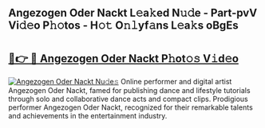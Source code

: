 ## Angezogen Oder Nackt L𝚎a𝚔ed N𝚞𝚍e - Part-pvV Vi𝚍𝚎o P𝚑𝚘tos - H𝚘𝚝 O𝚗𝚕yf𝚊ns L𝚎a𝚔s oBgEs

# <h2><a href="http://kfd5sdg.oniu.top/?m=Angezogen+Oder+Nackt">🔗👉 🔴 Angezogen Oder Nackt P𝚑ot𝚘𝚜 V𝚒d𝚎o</a></h2>

[![Angezogen Oder Nackt Nu𝚍e𝚜](https://i.imgur.com/0qMVB7G.gif)](http://kfd5sdg.oniu.top/?m=Angezogen+Oder+Nackt)
Online performer and digital artist Angezogen Oder Nackt, famed for publishing dance and lifestyle tutorials through solo and collaborative dance acts and compact clips. Prodigious performer Angezogen Oder Nackt, recognized for their remarkable talents and achievements in the entertainment industry.  

